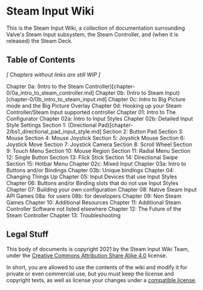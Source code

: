 # Steam Input Wiki

This is the Steam Input Wiki, a collection of documentation surrounding Valve's
Steam Input subsystem, the Steam Controller, and (when it is released) the Steam
Deck.

## Table of Contents

*[ Chapters without links are still WIP ]*

Chapter 0a: (Intro to the Steam Controller)[chapter-0/0a_intro_to_steam_controller.md]
Chapter 0b: (Intro to Steam Input)[chapter-0/0b_intro_to_steam_input.md]
Chapter 0c: Intro to Big Picture mode and the Big Picture Overlay
Chapter 0d: Hooking up your Steam Controller/Steam Input supported controller
Chapter 01: Intro to The Configurator
Chapter 02a: Intro to Input Styles
Chapter 02b: Detailed Input Style Settings
	Section 1: (Directional Pad)[chapter-2/bs1_directional_pad_input_style.md]
	Section 2: Button Pad
	Section 3: Mouse
	Section 4: Mouse Joystick
	Section 5: Joystick Mouse
	Section 6: Joystick Move
	Section 7: Joystick Camera
	Section 8: Scroll Wheel
	Section 9: Touch Menu
	Section 10: Mouse Region
	Section 11: Radial Menu
	Section 12: Single Button
	Section 13: Flick Stick
	Section 14: Directional Swipe
	Section 15: Hotbar Menu
Chapter 02c: Mixed Input
Chapter 03a: Intro to Buttons and/or Bindings
Chapter 03b: Unique bindings
Chapter 04: Changing Things Up
Chapter 05: Input Devices that use Input Styles
Chapter 06: Buttons and/or Binding slots that do not use Input Styles
Chapter 07: Building your own configuration
Chapter 08: Native Steam Input API Games
	08a: for users
	08b: for developers
Chapter 09: Non Steam Games
Chapter 10: Additional Resources
Chapter 11: Additional Steam Controller Software not listed elsewhere
Chapter 12: The Future of the Steam Controller
Chapter 13: Troubleshooting

## Legal Stuff

This body of documents is copyright 2021 by the Steam Input Wiki Team, under the
[Creative Commons Attribution Share Alike
4.0](https://choosealicense.com/licenses/cc-by-sa-4.0/) license.

In short, you are allowed to use the contents of the wiki and modify it for
private or even commercial use, but you must keep the license and copyright
texts, as well as license your changes under a [compatible
license](https://creativecommons.org/share-your-work/licensing-considerations/compatible-licenses/).